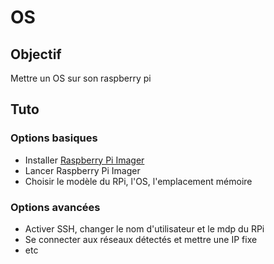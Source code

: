 # OS

## Objectif

Mettre un OS sur son raspberry pi

## Tuto

### Options basiques

* Installer [Raspberry Pi Imager](https://www.raspberrypi.com/software/)
* Lancer Raspberry Pi Imager
* Choisir le modèle du RPi, l'OS, l'emplacement mémoire  

### Options avancées

* Activer SSH, changer le nom d'utilisateur et le mdp du RPi
* Se connecter aux réseaux détectés et mettre une IP fixe
* etc
